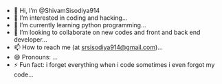 - 👋 Hi, I’m @ShivamSisodiya914
- 👀 I’m interested in coding and hacking...
- 🌱 I’m currently learning python programming...
- 💞️ I’m looking to collaborate on new codes and front and back end developer...
- 📫 How to reach me (at srsisodiya914@gmail.com)...
- 😄 Pronouns: ...
- ⚡ Fun fact: i forget everything when i code sometimes i even forgot my code...

<!---
ShivamSisodiya914/ShivamSisodiya914 is a ✨ special ✨ repository because its `README.md` (this file) appears on your GitHub profile.
You can click the Preview link to take a look at your changes.
--->
